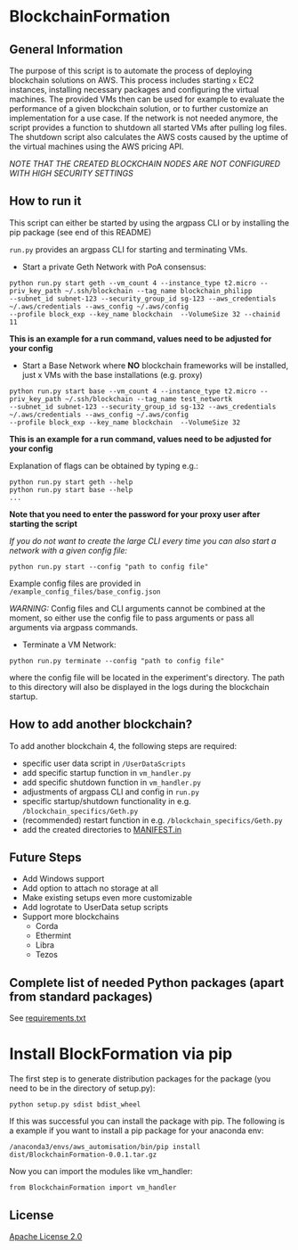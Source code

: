 # BlockchainFormation

## General Information

The purpose of this script is to automate the process of deploying blockchain solutions on AWS.
This process includes starting ```x``` EC2 instances, installing necessary packages and configuring the virtual machines.
The provided VMs then can be used for example to evaluate the performance of a given blockchain solution, 
or to further customize an implementation for a use case.
If the network is not needed anymore, the script provides a function to shutdown all started VMs after pulling log files.
The shutdown script also calculates the AWS costs caused by the uptime of the virtual machines using the AWS pricing API.

 *NOTE THAT THE CREATED BLOCKCHAIN NODES ARE NOT CONFIGURED WITH HIGH SECURITY SETTINGS* 
## How to run it
This script can either be started by using the argpass CLI or by installing the pip package (see end of this README)

```run.py``` provides an argpass CLI for starting and terminating VMs. 

* Start a private Geth Network with PoA consensus: 

```
python run.py start geth --vm_count 4 --instance_type t2.micro --priv_key_path ~/.ssh/blockchain --tag_name blockchain_philipp 
--subnet_id subnet-123 --security_group_id sg-123 --aws_credentials ~/.aws/credentials --aws_config ~/.aws/config 
--profile block_exp --key_name blockchain  --VolumeSize 32 --chainid 11
```
__This is an example for a run command, values need to be adjusted for your config__

* Start a Base Network where __NO__ blockchain frameworks will be installed, just x VMs with the base installations (e.g. proxy)

```
python run.py start base --vm_count 4 --instance_type t2.micro --priv_key_path ~/.ssh/blockchain --tag_name test_networtk 
--subnet_id subnet-123 --security_group_id sg-132 --aws_credentials ~/.aws/credentials --aws_config ~/.aws/config 
--profile block_exp --key_name blockchain  --VolumeSize 32
```
__This is an example for a run command, values need to be adjusted for your config__


Explanation of flags can be obtained by typing e.g.:
```
python run.py start geth --help
python run.py start base --help
...
```

__Note that you need to enter the password for your proxy user after starting the script__


*If you do not want to create the large CLI every time you can also  start a network with a given config file:*
```
python run.py start --config "path to config file" 
```
Example config files are provided in ```/example_config_files/base_config.json```

*WARNING:* Config files and CLI arguments cannot be combined at the moment, so either use the config file to pass arguments or pass all arguments via argpass commands.

* Terminate a VM Network:

```
python run.py terminate --config "path to config file" 
```

where the config file will be located in the experiment's directory. The path to this directory will also be displayed in the logs during the blockchain startup.

## How to add another blockchain?
To add another blockchain 4, the following steps are required:
* specific user data script in ```/UserDataScripts```
* add specific startup function in ```vm_handler.py```
* add specific shutdown function in ```vm_handler.py```
* adjustments of argpass CLI and config in ```run.py```
* specific startup/shutdown functionality in e.g. ```/blockchain_specifics/Geth.py```
* (recommended) restart function in e.g. ```/blockchain_specifics/Geth.py```
* add the created directories to [MANIFEST.in](MANIFEST.in)


## Future Steps
* Add Windows support
* Add option to attach no storage at all
* Make existing setups even more customizable
* Add logrotate to UserData setup scripts
*  Support more blockchains
    * Corda
    * Ethermint
    * Libra
    * Tezos

    
## Complete list of needed Python packages (apart from standard packages)
     
See [requirements.txt](requirements.txt)

# Install BlockFormation via pip

The first step is to generate distribution packages for the package 
(you need to be in the directory of setup.py):
```
python setup.py sdist bdist_wheel

```
If this was successful you can install the package with pip. The following is a example if you want to install a pip package for your anaconda env:


```
/anaconda3/envs/aws_automisation/bin/pip install dist/BlockchainFormation-0.0.1.tar.gz 

```

Now you can import the modules like vm_handler:
```
from BlockchainFormation import vm_handler
```


## License

[Apache License 2.0](LICENSE)